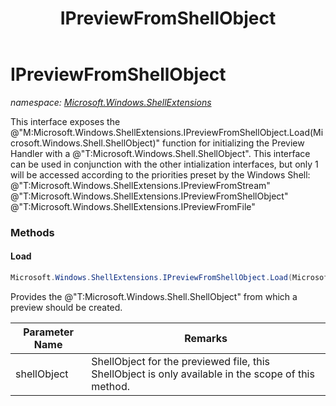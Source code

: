 ﻿---
title: IPreviewFromShellObject
---

# IPreviewFromShellObject
_namespace: [Microsoft.Windows.ShellExtensions](N-Microsoft.Windows.ShellExtensions.html)_

This interface exposes the @"M:Microsoft.Windows.ShellExtensions.IPreviewFromShellObject.Load(Microsoft.Windows.Shell.ShellObject)" function for initializing the 
 Preview Handler with a @"T:Microsoft.Windows.Shell.ShellObject".
 This interface can be used in conjunction with the other intialization interfaces,
 but only 1 will be accessed according to the priorities preset by the Windows Shell:
 @"T:Microsoft.Windows.ShellExtensions.IPreviewFromStream"
 @"T:Microsoft.Windows.ShellExtensions.IPreviewFromShellObject"
 @"T:Microsoft.Windows.ShellExtensions.IPreviewFromFile"

### Methods

#### Load
```csharp
Microsoft.Windows.ShellExtensions.IPreviewFromShellObject.Load(Microsoft.Windows.Shell.ShellObject)
```
Provides the @"T:Microsoft.Windows.Shell.ShellObject" from which a preview should be created.

|Parameter Name|Remarks|
|--------------|-------|
|shellObject|ShellObject for the previewed file, this ShellObject is only available in the scope of this method.|





